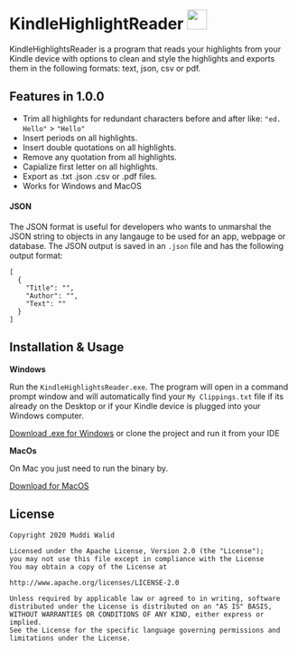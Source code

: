 # KindleHighlightReader <img width="35px" src="https://www.flaticon.com/svg/static/icons/svg/845/845938.svg">


KindleHighlightsReader is a program that reads your highlights from your Kindle device with options to clean and style the highlights and exports them in the following formats: text, json, csv or pdf.


## Features in 1.0.0
- Trim all highlights for redundant characters before and after like: `"ed. Hello"` > `"Hello"`
- Insert periods on all highlights.
- Insert double quotations on all highlights.
- Remove any quotation from all highlights.
- Capialize first letter on all highlights.
- Export as .txt .json .csv or .pdf files.
- Works for Windows and MacOS

#### JSON

The JSON format is useful for developers who wants to unmarshal the JSON string to objects in any langauge to be used for an app, webpage or database. The JSON output is saved in an `.json` file and has the following output format:

```
[
  {
    "Title": "",
    "Author": "",
    "Text": ""
  }
]
```

## Installation & Usage

**Windows** 

Run the `KindleHighlightsReader.exe`. The program will open in a command prompt window and will automatically find your `My Clippings.txt` file if its already on the Desktop or if your Kindle device is plugged into your Windows computer.

[Download .exe for Windows](https://github.com/Muddz/KindleHighlightReader/raw/master/KindleHighlightsReade.exe)
or clone the project and run it from your IDE

**MacOs**

On Mac you just need to run the binary by.

[Download for MacOS](https://github.com/Muddz/KindleHighlightReader/raw/master/KindleHighlightsReaderMacOS)


## License

    Copyright 2020 Muddi Walid

    Licensed under the Apache License, Version 2.0 (the "License");
    you may not use this file except in compliance with the License
    You may obtain a copy of the License at

    http://www.apache.org/licenses/LICENSE-2.0

    Unless required by applicable law or agreed to in writing, software
    distributed under the License is distributed on an "AS IS" BASIS,
    WITHOUT WARRANTIES OR CONDITIONS OF ANY KIND, either express or implied.
    See the License for the specific language governing permissions and
    limitations under the License.
